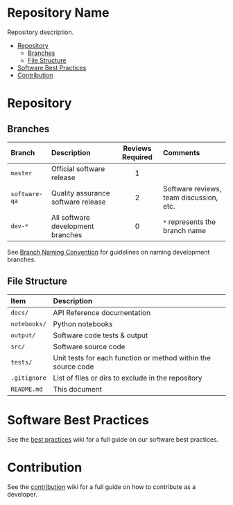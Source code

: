 # Repository Name

Repository description.

* [Repository](#repository)
   * [Branches](#branches)
   * [File Structure](#file-structure)
* [Software Best Practices](#software-best-practices)
* [Contribution](#contribution)


# Repository


## Branches

| Branch        | Description                        | Reviews Required | Comments                                |
|:--------------|:-----------------------------------|:----------------:|:----------------------------------------|
| `master`      | Official software release          | 1                |                                         |
| `software-qa` | Quality assurance software release | 2                | Software reviews, team discussion, etc. |
| `dev-*`       | All software development branches  | 0                | `*` represents the branch name          |

See [Branch Naming Convention](#branch-naming-convention) for guidelines on naming development branches.


## File Structure

| Item         | Description                                                   |
|:-------------|:--------------------------------------------------------------|
| `docs/`      | API Reference documentation                                   |
| `notebooks/` | Python notebooks                                              |
| `output/`    | Software code tests & output                                  |
| `src/`       | Software source code                                          |
| `tests/`     | Unit tests for each function or method within the source code |
| `.gitignore` | List of files or dirs to exclude in the repository            |
| `README.md`  | This document                                                 |


# Software Best Practices

See the [best practices](https://github.com/popular-aiml/ai-repo-template/wiki/Software-Best-Practices) wiki for a full guide on our software best practices.


# Contribution

See the [contribution](https://github.com/popular-aiml/ai-repo-template/wiki/Contribution) wiki for a full guide on how to contribute as a developer.
